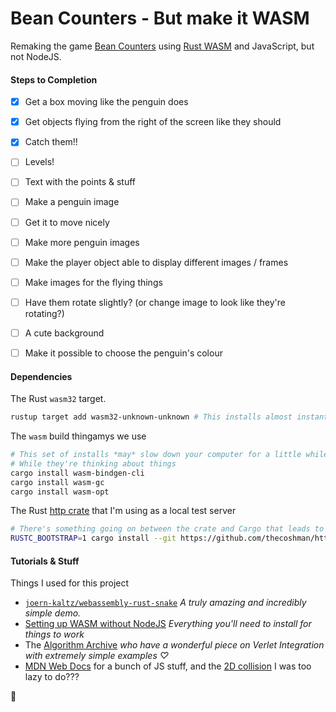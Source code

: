 # Bean Counters - But make it WASM
 

Remaking the game [Bean Counters](https://clubpenguin.fandom.com/wiki/Bean_Counters) using [Rust WASM](https://www.rust-lang.org/what/wasm) and JavaScript, but not NodeJS.


#### Steps to Completion  
- [x] Get a box moving like the penguin does  
- [x] Get objects flying from the right of the screen like they should  
- [x] Catch them!!  
- [ ] Levels!  
- [ ] Text with the points & stuff  
- [ ] Make a penguin image  
- [ ] Get it to move nicely  
- [ ] Make more penguin images  
- [ ] Make the player object able to display different images / frames  
- [ ] Make images for the flying things
- [ ] Have them rotate slightly? (or change image to look like they're rotating?)
- [ ] A cute background
- [ ] Make it possible to choose the penguin's colour  


#### Dependencies

The Rust `wasm32` target.
```bash
rustup target add wasm32-unknown-unknown # This installs almost instantly
```

The `wasm` build thingamys we use
```bash
# This set of installs *may* slow down your computer for a little while
# While they're thinking about things
cargo install wasm-bindgen-cli
cargo install wasm-gc
cargo install wasm-opt
```

The Rust [http crate](https://crates.io/crates/https) that I'm using as a local test server
```bash
# There's something going on between the crate and Cargo that leads to this nightmare of an install command
RUSTC_BOOTSTRAP=1 cargo install --git https://github.com/thecoshman/http
```


#### Tutorials & Stuff

Things I used for this project

* [`joern-kaltz/webassembly-rust-snake`](https://github.com/joern-kalz/webassembly-rust-snake) *A truly amazing and incredibly simple demo.*  
* [Setting up WASM without NodeJS](https://dev.to/dandyvica/wasm-in-rust-without-nodejs-2e0c) *Everything you'll need to install for things to work*  
* The [Algorithm Archive](https://www.algorithm-archive.org) *who have a wonderful piece on Verlet Integration with extremely simple examples ♡*
* [MDN Web Docs](https://developer.mozilla.org/en-US/docs) for a bunch of JS stuff, and the [2D collision](https://developer.mozilla.org/en-US/docs/Games/Techniques/2D_collision_detection) I was too lazy to do???  
<!-- Look, I actually haven't really used these two all that much, so they're secret comment links
* [A simple WASM & Canvas explanation](https://rustwasm.github.io/wasm-bindgen/examples/2d-canvas.html) 
* [WASM bind-gen's paint example](https://rustwasm.github.io/wasm-bindgen/examples/paint.html)
-->

🍜

